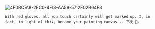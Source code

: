 ![4F0BC7A8-2EC0-4F13-AA59-5712E02B64F3](https://github.com/user-attachments/assets/ca2f1c13-1b95-40f9-8568-3bebc82efc2c)

    With red gloves, all you touch certainly will get marked up. I, in fact, in light of this, became your painting canvas .. 三枝 👺.


